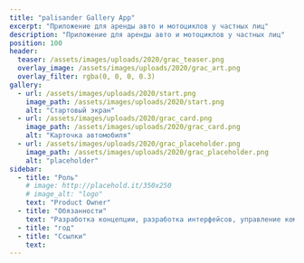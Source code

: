```yaml
---
title: "palisander Gallery App"
excerpt: "Приложение для аренды авто и мотоциклов у частных лиц"
description: "Приложение для аренды авто и мотоциклов у частных лиц"
position: 100
header:
  teaser: /assets/images/uploads/2020/grac_teaser.png
  overlay_image: /assets/images/uploads/2020/grac_art.png
  overlay_filter: rgba(0, 0, 0, 0.3)
gallery:
  - url: /assets/images/uploads/2020/start.png
    image_path: /assets/images/uploads/2020/start.png
    alt: "Стартовый экран"
  - url: /assets/images/uploads/2020/grac_card.png
    image_path: /assets/images/uploads/2020/grac_card.png
    alt: "Карточка автомобиля"
  - url: /assets/images/uploads/2020/grac_placeholder.png
    image_path: /assets/images/uploads/2020/grac_placeholder.png
    alt: "placeholder"
sidebar:
  - title: "Роль"
    # image: http://placehold.it/350x250
    # image_alt: "logo"
    text: "Product Owner"
  - title: "Обязанности"
    text: "Разработка концепции, разработка интерфейсов, управление командой"
  - title: "год"
  - title: "Ссылки"
    text:
---
```

